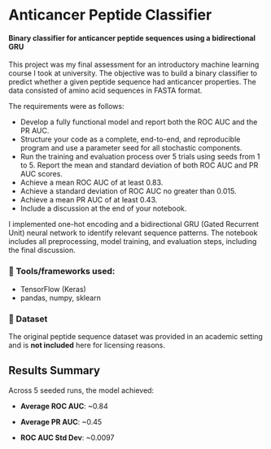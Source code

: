 # Anticancer Peptide Classifier
#### Binary classifier for anticancer peptide sequences using a bidirectional GRU

This project was my final assessment for an introductory machine learning course I took at university. The objective was to build a binary classifier to predict whether a given peptide sequence had anticancer properties. The data consisted of amino acid sequences in FASTA format.

The requirements were as follows:

- Develop a fully functional model and report both the ROC AUC and the PR AUC.
- Structure your code as a complete, end-to-end, and reproducible program and use a parameter seed for all stochastic components.
- Run the training and evaluation process over 5 trials using seeds from 1 to 5. Report the mean and standard deviation of both ROC AUC and PR AUC scores.
- Achieve a mean ROC AUC of at least 0.83.
- Achieve a standard deviation of ROC AUC no greater than 0.015.
- Achieve a mean PR AUC of at least 0.43.
- Include a discussion at the end of your notebook.

I implemented one-hot encoding and a bidirectional GRU (Gated Recurrent Unit) neural network to identify relevant sequence patterns. The notebook includes all preprocessing, model training, and evaluation steps, including the final discussion.

### 🔧 Tools/frameworks used:
- TensorFlow (Keras)
- pandas, numpy, sklearn

### 📂 Dataset
The original peptide sequence dataset was provided in an academic setting and is **not included** here for licensing reasons.

## Results Summary

Across 5 seeded runs, the model achieved:

- **Average ROC AUC**: ~0.84 

- **Average PR AUC**: ~0.45

- **ROC AUC Std Dev**: ~0.0097
